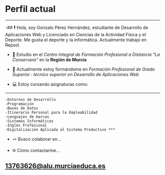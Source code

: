 # Perfil actual
---

-## 🕴️ Hola, soy Gonzalo Pérez Hernández, estudiante de Desarrollo de Aplicaciones Web y Licenciado en Ciencias de la Actividad Física y el Deporte. Me gusta el deporte y la informática. Actualmente trabajo en Repsol.

- 🏫 Estudio en el *Centro Integral de Formación Profesional a Distancia "La Conservera"* en la   **Región de Murcia**
	
- 📖 Actualmente estoy formándome en *Formación Profesional de Grado Superior : técnico superior en Desarrollo de Aplicaciones Web*

- 💻 Estoy cursando asignaturas como:
***
	-Entornos de Desarrollo
	-Programación
	-Bases de Datos
	-Itinerario Personal para la Empleabilidad
	-Lenguajes de marcas
	-Sistemas Informáticos
	-Inglés Profesional
	-Digitalización Aplicada al Sistema Productivo ***

- 🪢 Busco colaborar en...

- 🌐 Cómo contactarme...
## 13763626@alu.murciaeduca.es

<!---
Gonzalo-Perez-1988/Gonzalo-Perez-1988 es un repositorio ✨ especial ✨ porque su `README.md` (este archivo) aparece en tu perfil de GitHub.
Puedes hacer clic en el enlace Vista previa para echar un vistazo a tus cambios.
--->
